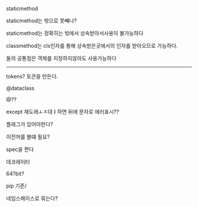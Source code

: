 staticmethod

staticmethod는 밖으로 못빼나?



staticmethod는 정확히는 밖에서 상속받아서사용이 불가능하다 

classmethod는 cls인자를 통해 상속받은곳에서의 인자를 받아오므로 가능하다.



둘의 공통점은 객체를 지정하지않아도 사용가능하다

------





tokens? 토큰을 만든다.







@dataclass

@??

except 재도래ㅗㅈ대ㅑ하면 뒤에 문자로 에러표시??



플래그가 있어야한다?

이전꺼를 볼떄 필요?

spec을 짠다

 데코레이터 



64?bit?

pip 기준/

네임스페이스로 묶는다?

